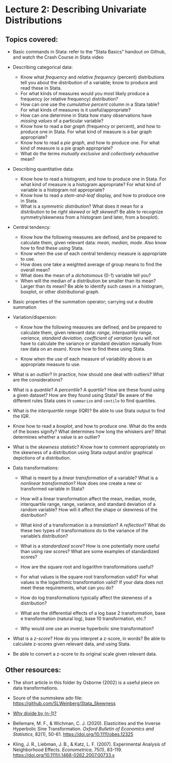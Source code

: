 # Lecture 2: Describing Univariate Distributions

## Topics covered:

* Basic commands in Stata: refer to the "Stata Basics" handout on Github, and watch the Crash Course in Stata video

* Describing categorical data:
	* Know what *frequency* and *relative frequency* (percent) distributions tell you about the distribution of a variable; know to produce and read these in Stata.
	* For what kinds of measures would you most likely produce a frequency (or relative frequency) distribution?
	* How can one use the *cumulative percent* column in a Stata table? For what kinds of measures is it useful/appropriate?
	* How can one determine in Stata how many observations have *missing values* of a particular variable?
	* Know how to read a *bar graph* (frequency or percent), and how to produce one in Stata. For what kind of measure is a bar graph appropriate?
	* Know how to read a *pie graph*, and how to produce one. For what kind of measure is a pie graph appropriate?
	* What do the terms *mutually exclusive* and *collectively exhaustive* mean?

* Describing quantitative data:
	* Know how to read a *histogram*, and how to produce one in Stata. For what kind of measure is a histogram appropriate? For what kind of variable is a histogram not appropriate?
	* Know how to read a *stem-and-leaf* display, and how to produce one in Stata.
	* What is a *symmetric distribution*? What does it mean for a distribution to be *right skewed* or *left skewed*? Be able to recognize symmetry/skewness from a histogram (and later, from a boxplot).

* Central tendency:
	* Know how the following measures are defined, and be prepared to calculate them, given relevant data: *mean, median, mode*. Also know how to find these using Stata.
	* Know when the use of each central tendency measure is appropriate to use.
	* How does one take a weighted average of group means to find the overall mean? 
	* What does the mean of a *dichotomous* (0-1) variable tell you?
	* When will the median of a distribution be smaller than its mean? Larger than its mean? Be able to identify such cases in a histogram, boxplot, or other distributional graph.

* Basic properties of the summation operator; carrying out a double summation

* Variation/dispersion:

	* Know how the following measures are defined, and be prepared to calculate them, given relevant data: <em>range, interquartile range, variance, standard deviation, coefficient of variation</em> (you will not have to calculate the variance or standard deviation manually from raw data on an exam). Know how to find these using Stata.

	* Know when the use of each measure of variability above is an appropriate measure to use. 

* What is an <em>outlier</em>? In practice, how should one deal with outliers? What are the considerations?

* What is a <em>quantile</em>? A <em>percentile</em>? A <em>quartile</em>? How are these found using a given dataset? How are they found using Stata? Be aware of the different rules Stata uses in `summarize` and `centile` to find quantiles.

* What is the <em>interquartile range</em> (IQR)? Be able to use Stata output to find the IQR. 

* Know how to read a <em>boxplot</em>, and how to produce one. What do the ends of the boxes signify? What determines how long the whiskers are? What determines whether a value is an outlier?

* What is the <em>skewness statistic</em>?  Know how to comment appropriately on the skewness of a distribution using Stata output and/or graphical depictions of a distribution.

* Data transformations:

	* What is meant by a <em>linear transformation</em> of a variable? What is a <em>nonlinear transformation</em>? How does one create a new or transformed variable in Stata?

	* How will a linear transformation affect the mean, median, mode, interquartile range, range, variance, and standard deviation of a random variable?  How will it affect the shape or skewness of the distribution?

	* What kind of a transformation is a <em>translation</em>? A <em>reflection</em>? What do these two types of transformations do to the variance of the variable’s distribution?

	* What is a <em>standardized score</em>? How is one potentially more useful than using raw scores? What are some examples of standardized scores?

	* How are the square root and logarithm transformations useful?

	* For what values is the square root transformation valid? For what values is the logarithmic transformation valid? If your data does not meet these requirements, what can you do?
	
	* How do log transformations typically affect the skewness of a distribution?

	* What are the differential effects of a log base 2 transformation, base e transformation (natural log), base 10 transformation, etc.?
	* Why would one use an inverse hyperbolic sine transformation?

* What is a <em>z-score</em>?  How do you interpret a z-score, in words? Be able to calculate z-scores given relevant data, and using Stata.

* Be able to convert a z-score to its original scale given relevant data.

## Other resources:

* The short article in this folder by Osborne (2002) is a useful piece on data transformations.

* Soure of the summskew ado file: https://github.com/SLWeinberg/Stata_Skewness

* [Why divide by (n-1)?](https://towardsdatascience.com/why-sample-variance-is-divided-by-n-1-89821b83ef6d)

* Bellemare, M. F., & Wichman, C. J. (2020). Elasticities and the Inverse Hyperbolic Sine Transformation. *Oxford Bulletin of Economics and Statistics*, 82(1), 50-61. https://doi.org/10.1111/obes.12325

* Kling, J. R., Liebman, J. B., & Katz, L. F. (2007). Experimental Analysis of Neighborhood Effects. *Econometrica*, 75(1), 83-119. https://doi.org/10.1111/j.1468-0262.2007.00733.x
